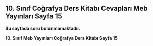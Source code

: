 ## 10. Sınıf Coğrafya Ders Kitabı Cevapları Meb Yayınları Sayfa 15

**Bu sayfada soru bulunmamaktadır.**

**10. Sınıf Meb Yayınları Coğrafya Ders Kitabı Sayfa 15**